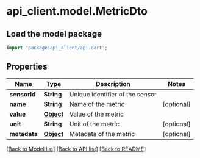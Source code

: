 # api_client.model.MetricDto

## Load the model package
```dart
import 'package:api_client/api.dart';
```

## Properties
Name | Type | Description | Notes
------------ | ------------- | ------------- | -------------
**sensorId** | **String** | Unique identifier of the sensor | 
**name** | **String** | Name of the metric | [optional] 
**value** | [**Object**](.md) | Value of the metric | 
**unit** | **String** | Unit of the metric | [optional] 
**metadata** | [**Object**](.md) | Metadata of the metric | [optional] 

[[Back to Model list]](../README.md#documentation-for-models) [[Back to API list]](../README.md#documentation-for-api-endpoints) [[Back to README]](../README.md)


